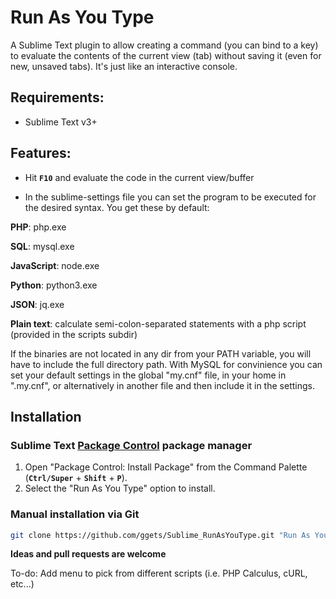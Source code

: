 # Run As You Type

  A Sublime Text plugin to allow creating a command (you can bind to a key) to evaluate the contents of the current view (tab) without saving it (even for new, unsaved tabs). It's just like an interactive console.

## Requirements:

* Sublime Text v3+

## Features:

*	Hit **`F10`** and evaluate the code in the current view/buffer


* In the sublime-settings file you can set the program to be executed for the desired syntax.
You get these by default:

**PHP**: php.exe

**SQL**: mysql.exe

**JavaScript**: node.exe

**Python**: python3.exe

**JSON**: jq.exe

**Plain text**: calculate semi-colon-separated statements with a php script (provided in the scripts subdir)



If the binaries are not located in any dir from your PATH variable, you will have to include the full directory path.
With MySQL for convinience you can set your default settings in the global "my.cnf" file, in your home in ".my.cnf", or alternatively in another file and then include it in the settings.


## Installation

### Sublime Text [Package Control][] package manager

1. Open "Package Control: Install Package" from the Command Palette (**`Ctrl/Super`** + **`Shift`** + **`P`**).
2. Select the "Run As You Type" option to install.

[Package Control]: http://wbond.net/sublime_packages/package_control

### Manual installation via Git

```bash
git clone https://github.com/ggets/Sublime_RunAsYouType.git "Run As You Type"
```


**Ideas and pull requests are welcome**

To-do:
  Add menu to pick from different scripts (i.e. PHP Calculus, cURL, etc...)
